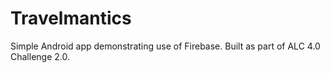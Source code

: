 # Travelmantics
 Simple Android app demonstrating use of Firebase. Built as part of ALC 4.0 Challenge 2.0.
